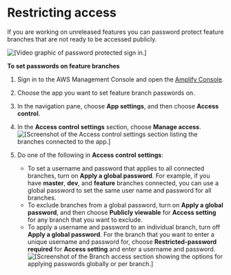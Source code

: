 # Restricting access<a name="access-control"></a>

If you are working on unreleased features you can password protect feature branches that are not ready to be accessed publicly\.

![\[Video graphic of password protected sign in.\]](http://docs.aws.amazon.com/amplify/latest/userguide/images/password.gif)

**To set passwords on feature branches**

1. Sign in to the AWS Management Console and open the [Amplify Console](https://console.aws.amazon.com/amplify/)\.

1. Choose the app you want to set feature branch passwords on\.

1. In the navigation pane, choose **App settings**, and then choose **Access control**\.

1. In the **Access control settings** section, choose **Manage access**\.  
![\[Screenshot of the Access control settings section listing the branches connected to the app.\]](http://docs.aws.amazon.com/amplify/latest/userguide/images/accesscontrol1.png)

1. Do one of the following in **Access control settings**:
   + To set a username and password that applies to all connected branches, turn on **Apply a global password**\. For example, if you have **master**, **dev**, and **feature** branches connected, you can use a global password to set the same user name and password for all branches\.
   + To exclude branches from a global password, turn on **Apply a global password**, and then choose **Publicly viewable** for **Access setting** for any branch that you want to exclude\.
   + To apply a username and password to an individual branch, turn off **Apply a global password**\. For the branch that you want to enter a unique username and password for, choose **Restricted\-password required** for **Access setting** and enter a username and password\.  
![\[Screenshot of the Branch access section showing the options for applying passwords globally or per branch.\]](http://docs.aws.amazon.com/amplify/latest/userguide/images/accesscontrol2.png)